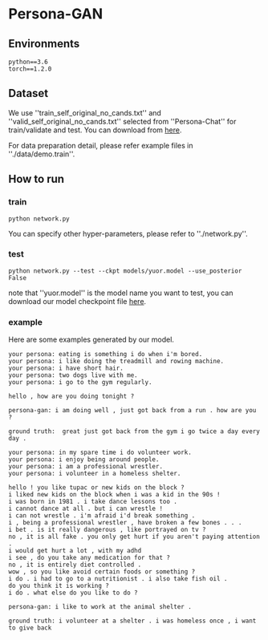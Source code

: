 # Persona-GAN

## Environments
```
python==3.6
torch==1.2.0
```

## Dataset
We use ''train_self_original_no_cands.txt'' and ''valid_self_original_no_cands.txt'' selected from ''Persona-Chat'' for train/validate and test. You can download from [here](https://github.com/facebookresearch/ParlAI/tree/master/parlai/tasks/convai2).

For data preparation detail, please refer example files in ''./data/demo.train''.

## How to run
### train
```
python network.py
```
You can specify other hyper-parameters, please refer to ''./network.py''.

### test
```
python network.py --test --ckpt models/yuor.model --use_posterior False
```
note that ''yuor.model'' is the model name you want to test, you can download our model checkpoint file [here](https://1drv.ms/u/s!AmgtOa4G3b9msI1JN8HAN7ECEySYMA?e=a6p6vQ).

### example
Here are some examples generated by our model.
```
your persona: eating is something i do when i'm bored.
your persona: i like doing the treadmill and rowing machine.
your persona: i have short hair.
your persona: two dogs live with me.
your persona: i go to the gym regularly.

hello , how are you doing tonight ?

persona-gan: i am doing well , just got back from a run . how are you ?

ground truth:  great just got back from the gym i go twice a day every day .
```
```
your persona: in my spare time i do volunteer work.
your persona: i enjoy being around people.
your persona: i am a professional wrestler.
your persona: i volunteer in a homeless shelter.

hello ! you like tupac or new kids on the block ?
i liked new kids on the block when i was a kid in the 90s !
i was born in 1981 . i take dance lessons too .
i cannot dance at all . but i can wrestle !
i can not wrestle . i'm afraid i'd break something .
i , being a professional wrestler , have broken a few bones . . .
i bet . is it really dangerous , like portrayed on tv ?
no , it is all fake . you only get hurt if you aren't paying attention .
i would get hurt a lot , with my adhd
i see , do you take any medication for that ?
no , it is entirely diet controlled .
wow , so you like avoid certain foods or something ?
i do . i had to go to a nutritionist . i also take fish oil .
do you think it is working ?
i do . what else do you like to do ?

persona-gan: i like to work at the animal shelter .

ground truth: i volunteer at a shelter . i was homeless once , i want to give back
```
